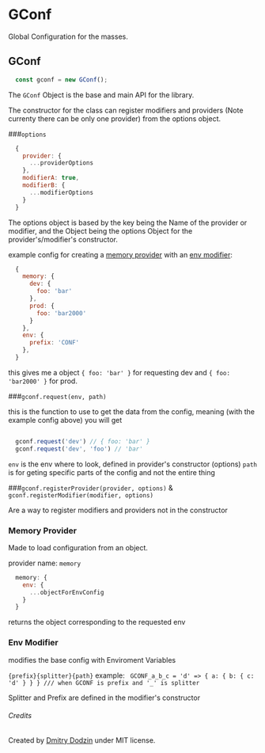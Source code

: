 
# GConf

Global Configuration for the masses.

## GConf

```javascript
  const gconf = new GConf();
```

The ```GConf``` Object is the base and main API for the library.

The constructor for the class can register modifiers and providers (Note currenty there can be only one provider) from the options object.

###```options```

```javascript
  {
    provider: {
      ...providerOptions
    },
    modifierA: true,
    modifierB: {
      ...modifierOptions
    }
  }
```

The options object is based by the key being the Name of the provider or modifier, and the Object being the options Object for the provider's/modifier's constructor.

example config for creating a [memory provider](#memory-provider) with an [env modifier](#env-modifier):
```javascript
  {
    memory: {
      dev: {
        foo: 'bar'
      },
      prod: {
        foo: 'bar2000'
      }
    },
    env: {
      prefix: 'CONF'
    },
  }
```

this gives me a object ``` { foo: 'bar' } ``` for requesting dev and  ``` { foo: 'bar2000' } ``` for prod.

###``` gconf.request(env, path) ```

this is the function to use to get the data from the config, meaning (with the example config above) you will get 

```javascript

  gconf.request('dev') // { foo: 'bar' }
  gconf.request('dev', 'foo') // 'bar'

```

```env``` is the env where to look, defined in provider's constructor (options)
```path``` is for geting specific parts of the config and not the entire thing

###``` gconf.registerProvider(provider, options) ``` & ``` gconf.registerModifier(modifier, options) ```

Are a way to register modifiers and providers not in the constructor

### Memory Provider

Made to load configuration from an object.

provider name: ``` memory ```

```javascript
  memory: {
    env: {
      ...objectForEnvConfig
    }
  }
```

returns the object corresponding to the requested env 

### Env Modifier

modifies the base config with Enviroment Variables

``` {prefix}{splitter}{path} ```
example:
``` GCONF_a_b_c = 'd' => { a: { b: { c: 'd' } } } /// when GCONF is prefix and '_' is splitter```

Splitter and Prefix are defined in the modifier's constructor


###### Credits

Created by [Dmitry Dodzin](http://github.com/DmitryDodzin) under MIT license.

